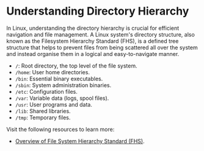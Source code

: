 # Understanding Directory Hierarchy 

In Linux, understanding the directory hierarchy is crucial for efficient navigation and file management. A Linux system's directory structure, also known as the Filesystem Hierarchy Standard (FHS), is a defined tree structure that helps to prevent files from being scattered all over the system and instead organise them in a logical and easy-to-navigate manner. 

- `/`: Root directory, the top level of the file system.
- `/home`: User home directories.
- `/bin`: Essential binary executables.
- `/sbin`: System administration binaries.
- `/etc`: Configuration files.
- `/var`: Variable data (logs, spool files).
- `/usr`: User programs and data.
- `/lib`: Shared libraries.
- `/tmp`: Temporary files.

Visit the following resources to learn more:

 - [Overview of File System Hierarchy Standard (FHS)](https://access.redhat.com/documentation/ru-ru/red_hat_enterprise_linux/4/html/reference_guide/s1-filesystem-fhs#s3-filesystem-usr).
